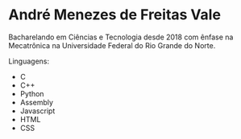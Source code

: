 # André Menezes de Freitas Vale

<div id="aprt">
  <p>
    Bacharelando em Ciências e Tecnologia desde 2018 com ênfase na Mecatrônica na Universidade Federal do Rio Grande do Norte. 
  </p>
</div>

<div id="langs">
  Linguagens:
  <ul>
    <li> C </li>
    <li> C++ </li>
    <li> Python </li>
    <li> Assembly </li>
    <li> Javascript </li>
    <li> HTML </li>
    <li> CSS </li>
  </ul
</div>

